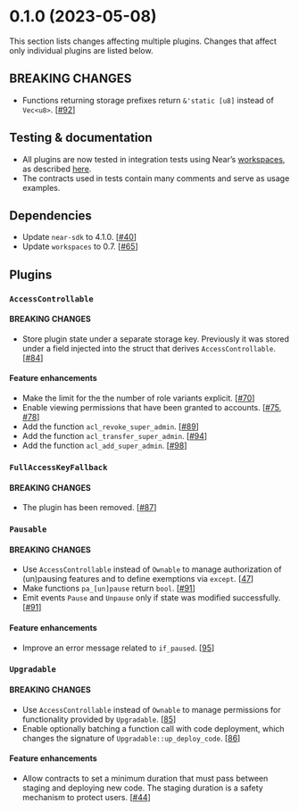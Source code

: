  # 0.1.0 (2023-05-08)

This section lists changes affecting multiple plugins. Changes that affect only individual plugins are listed below.

## BREAKING CHANGES
- Functions returning storage prefixes return `&'static [u8]` instead of `Vec<u8>`. [[#92](https://github.com/aurora-is-near/near-plugins/pull/92)]

## Testing & documentation
- All plugins are now tested in integration tests using Near’s [workspaces](https://docs.rs/crate/workspaces/0.7.0), as described [here](https://github.com/aurora-is-near/near-plugins#testing).
- The contracts used in tests contain many comments and serve as usage examples.

## Dependencies
- Update `near-sdk` to 4.1.0. [[#40](https://github.com/aurora-is-near/near-plugins/pull/40)]
- Update `workspaces` to 0.7. [[#65](https://github.com/aurora-is-near/near-plugins/pull/65)]

## Plugins

### `AccessControllable`

#### BREAKING CHANGES
- Store plugin state under a separate storage key. Previously it was stored under a field injected into the struct that derives `AccessControllable`. [[#84](https://github.com/aurora-is-near/near-plugins/pull/84)]

#### Feature enhancements
- Make the limit for the the number of role variants explicit. [[#70](https://github.com/aurora-is-near/near-plugins/pull/70)]
- Enable viewing permissions that have been granted to accounts. [[#75](https://github.com/aurora-is-near/near-plugins/pull/75), [#78](https://github.com/aurora-is-near/near-plugins/pull/78)]
- Add the function `acl_revoke_super_admin`. [[#89](https://github.com/aurora-is-near/near-plugins/pull/89)]
- Add the function `acl_transfer_super_admin`. [[#94](https://github.com/aurora-is-near/near-plugins/pull/94)]
- Add the function `acl_add_super_admin`. [[#98](https://github.com/aurora-is-near/near-plugins/pull/98)]

### `FullAccessKeyFallback`

#### BREAKING CHANGES
- The plugin has been removed. [[#87](https://github.com/aurora-is-near/near-plugins/pull/87)]

### `Pausable`

#### BREAKING CHANGES
- Use `AccessControllable` instead of `Ownable` to manage authorization of (un)pausing features and to define exemptions via `except`. [[47](https://github.com/aurora-is-near/near-plugins/pull/47)]
- Make functions `pa_[un]pause` return `bool`. [[#91](https://github.com/aurora-is-near/near-plugins/pull/91)]
- Emit events `Pause` and `Unpause` only if state was modified successfully. [[#91](https://github.com/aurora-is-near/near-plugins/pull/91)]

#### Feature enhancements
- Improve an error message related to `if_paused`. [[95](https://github.com/aurora-is-near/near-plugins/pull/95)]

### `Upgradable`

#### BREAKING CHANGES
- Use `AccessControllable` instead of `Ownable` to manage permissions for functionality provided by `Upgradable`. [[85](https://github.com/aurora-is-near/near-plugins/pull/85)]
- Enable optionally batching a function call with code deployment, which changes the signature of `Upgradable::up_deploy_code`. [[86](https://github.com/aurora-is-near/near-plugins/pull/86)]

#### Feature enhancements
- Allow contracts to set a minimum duration that must pass between staging and deploying new code. The staging duration is a safety mechanism to protect users. [[#44](https://github.com/aurora-is-near/near-plugins/pull/44)]
